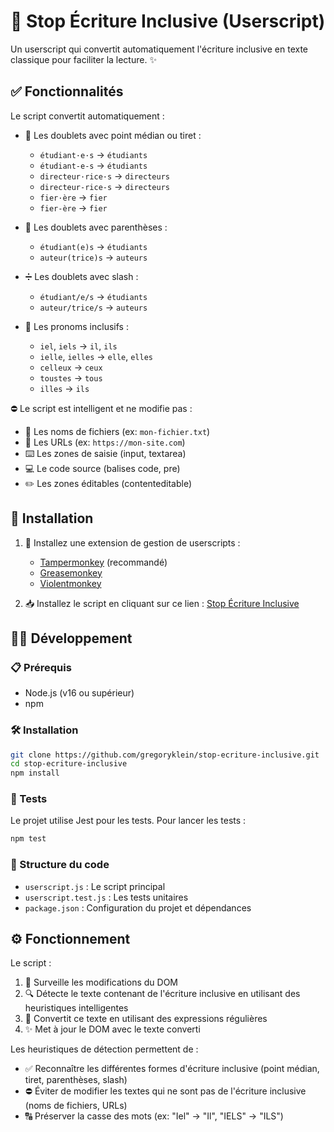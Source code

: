 # 🚫 Stop Écriture Inclusive (Userscript)

Un userscript qui convertit automatiquement l'écriture inclusive en texte classique pour faciliter la lecture. ✨

## ✅ Fonctionnalités

Le script convertit automatiquement :

- 📝 Les doublets avec point médian ou tiret :

  - `étudiant·e·s` → `étudiants`
  - `étudiant-e-s` → `étudiants`
  - `directeur·rice·s` → `directeurs`
  - `directeur-rice-s` → `directeurs`
  - `fier·ère` → `fier`
  - `fier-ère` → `fier`

- 🔄 Les doublets avec parenthèses :

  - `étudiant(e)s` → `étudiants`
  - `auteur(trice)s` → `auteurs`

- ➗ Les doublets avec slash :

  - `étudiant/e/s` → `étudiants`
  - `auteur/trice/s` → `auteurs`

- 👥 Les pronoms inclusifs :
  - `iel`, `iels` → `il`, `ils`
  - `ielle`, `ielles` → `elle`, `elles`
  - `celleux` → `ceux`
  - `toustes` → `tous`
  - `illes` → `ils`

⛔️ Le script est intelligent et ne modifie pas :

- 📄 Les noms de fichiers (ex: `mon-fichier.txt`)
- 🔗 Les URLs (ex: `https://mon-site.com`)
- ⌨️ Les zones de saisie (input, textarea)
- 💻 Le code source (balises code, pre)
- ✏️ Les zones éditables (contenteditable)

## 🚀 Installation

1. 🔧 Installez une extension de gestion de userscripts :

   - [Tampermonkey](https://www.tampermonkey.net/) (recommandé)
   - [Greasemonkey](https://www.greasespot.net/)
   - [Violentmonkey](https://violentmonkey.github.io/)

2. 📥 Installez le script en cliquant sur ce lien : [Stop Écriture Inclusive](https://raw.githubusercontent.com/gregoryklein/stop-ecriture-inclusive/master/userscript.js)

## 👨‍💻 Développement

### 📋 Prérequis

- Node.js (v16 ou supérieur)
- npm

### 🛠️ Installation

```bash
git clone https://github.com/gregoryklein/stop-ecriture-inclusive.git
cd stop-ecriture-inclusive
npm install
```

### 🧪 Tests

Le projet utilise Jest pour les tests. Pour lancer les tests :

```bash
npm test
```

### 📁 Structure du code

- `userscript.js` : Le script principal
- `userscript.test.js` : Les tests unitaires
- `package.json` : Configuration du projet et dépendances

## ⚙️ Fonctionnement

Le script :

1. 👀 Surveille les modifications du DOM
2. 🔍 Détecte le texte contenant de l'écriture inclusive en utilisant des heuristiques intelligentes
3. 🔄 Convertit ce texte en utilisant des expressions régulières
4. ✨ Met à jour le DOM avec le texte converti

Les heuristiques de détection permettent de :

- ✅ Reconnaître les différentes formes d'écriture inclusive (point médian, tiret, parenthèses, slash)
- ⛔️ Éviter de modifier les textes qui ne sont pas de l'écriture inclusive (noms de fichiers, URLs)
- 🔠 Préserver la casse des mots (ex: "Iel" → "Il", "IELS" → "ILS")

